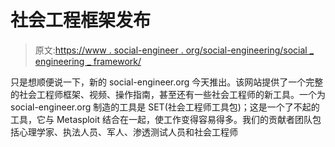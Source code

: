 # 社会工程框架发布

> 原文:[https://www . social-engineer . org/social-engineering/social _ engineering _ framework/](https://www.social-engineer.org/social-engineering/social_engineering_framework/)

只是想顺便说一下，新的 social-engineer.org 今天推出。该网站提供了一个完整的社会工程师框架、视频、操作指南，甚至还有一些社会工程师的新工具。一个为 social-engineer.org 制造的工具是 SET(社会工程师工具包)；这是一个了不起的工具，它与 Metasploit 结合在一起，使工作变得容易得多。我们的贡献者团队包括心理学家、执法人员、军人、渗透测试人员和社会工程师